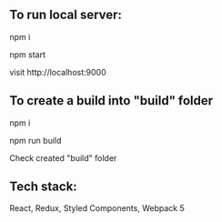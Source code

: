 ## To run local server:
npm i

npm start

visit http://localhost:9000


## To create a build into "build" folder
npm i

npm run build

Check created "build" folder


## Tech stack:
React, Redux, Styled Components, Webpack 5